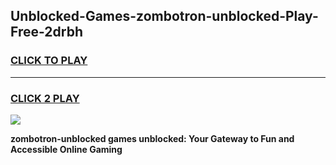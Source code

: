 
## Unblocked-Games-zombotron-unblocked-Play-Free-2drbh
<h3>
<a href="https://premium76.site?title=zombotron-unblocked&ref=18A1">CLICK TO PLAY</a></h3>
<hr>

<h3>
<a href="https://premium76.site?title=zombotron-unblocked&ref=18A1">CLICK 2 PLAY</a>
  
</h3>

<a href="https://premium76.site?title=zombotron-unblocked&ref=18A1"><img src="https://clearcache.store/games.png"></a>


**zombotron-unblocked games unblocked: Your Gateway to Fun and Accessible Online Gaming**
